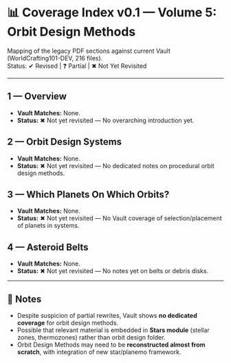 # 📊 Coverage Index v0.1 — Volume 5: Orbit Design Methods

Mapping of the legacy PDF sections against current Vault (WorldCrafting101-DEV, 216 files).  
Status: ✔ Revised | ❓ Partial | ✖ Not Yet Revisited  

---

## 1 — Overview
- **Vault Matches:** None.  
- **Status:** ✖ Not yet revisited — No overarching introduction yet.  

## 2 — Orbit Design Systems
- **Vault Matches:** None.  
- **Status:** ✖ Not yet revisited — No dedicated notes on procedural orbit design methods.  

## 3 — Which Planets On Which Orbits?
- **Vault Matches:** None.  
- **Status:** ✖ Not yet revisited — No Vault coverage of selection/placement of planets in systems.  

## 4 — Asteroid Belts
- **Vault Matches:** None.  
- **Status:** ✖ Not yet revisited — No notes yet on belts or debris disks.  

---

## 📌 Notes
- Despite suspicion of partial rewrites, Vault shows **no dedicated coverage** for orbit design methods.  
- Possible that relevant material is embedded in **Stars module** (stellar zones, thermozones) rather than orbit design folder.  
- Orbit Design Methods may need to be **reconstructed almost from scratch**, with integration of new star/planemo framework.  
